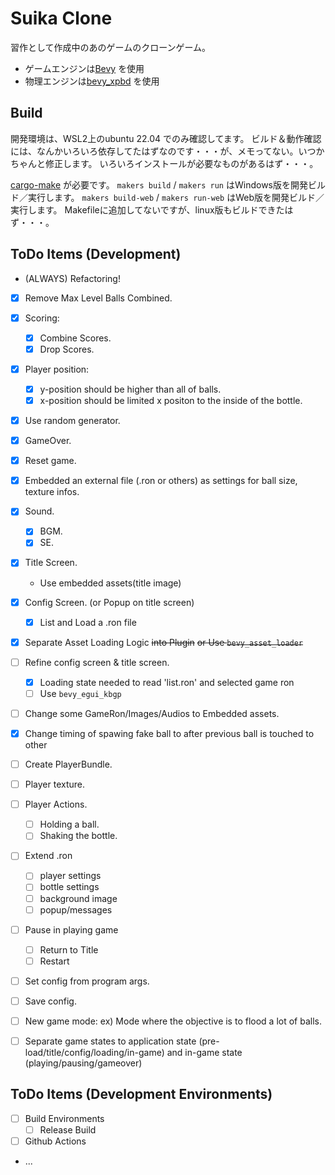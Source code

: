 # Suika Clone

習作として作成中のあのゲームのクローンゲーム。
- ゲームエンジンは[Bevy](https://bevyengine.org/) を使用
- 物理エンジンは[bevy_xpbd](https://github.com/Jondolf/bevy_xpbd) を使用


## Build

開発環境は、WSL2上のubuntu 22.04 でのみ確認してます。
ビルド＆動作確認には、なんかいろいろ依存してたはずなのです・・・が、メモってない。いつかちゃんと修正します。
いろいろインストールが必要なものがあるはず・・・。

[cargo-make](https://github.com/sagiegurari/cargo-make) が必要です。
`makers build` / `makers run` はWindows版を開発ビルド／実行します。
`makers build-web` / `makers run-web` はWeb版を開発ビルド／実行します。
Makefileに追加してないですが、linux版もビルドできたはず・・・。


## ToDo Items (Development)

- (ALWAYS) Refactoring!
- [x] Remove Max Level Balls Combined.
- [x] Scoring:
  - [x] Combine Scores.
  - [x] Drop Scores.
- [x] Player position:
  - [x] y-position should be higher than all of balls.
  - [x] x-position should be limited x positon to the inside of the bottle.
- [x] Use random generator.
- [x] GameOver.
- [x] Reset game.
- [x] Embedded an external file (.ron or others) as settings
  for ball size, texture infos.
- [x] Sound.
  - [x] BGM.
  - [x] SE.
- [x] Title Screen.
  - Use embedded assets(title image)
- [x] Config Screen. (or Popup on title screen)
  - [x] List and Load a .ron file
- [x] Separate Asset Loading Logic ~~into Plugin~~ ~~or Use `bevy_asset_loader`~~
- [ ] Refine config screen & title screen.
  - [x] Loading state needed to read 'list.ron' and selected game ron
  - [ ] Use `bevy_egui_kbgp`
- [ ] Change some GameRon/Images/Audios to Embedded assets.
- [x] Change timing of spawing fake ball to after previous ball is touched to other
- [ ] Create PlayerBundle.
- [ ] Player texture.
- [ ] Player Actions.
  - [ ] Holding a ball.
  - [ ] Shaking the bottle.
- [ ] Extend .ron
  - [ ] player settings
  - [ ] bottle settings
  - [ ] background image
  - [ ] popup/messages
- [ ] Pause in playing game
  - [ ] Return to Title
  - [ ] Restart
- [ ] Set config from program args.
- [ ] Save config.
- [ ] New game mode: ex) Mode where the objective is to flood a lot of balls.
- [ ] Separate game states to 
      application state (pre-load/title/config/loading/in-game) and
      in-game state (playing/pausing/gameover)


## ToDo Items (Development Environments)

- [ ] Build Environments
  - [ ] Release Build
- [ ] Github Actions
- ...
